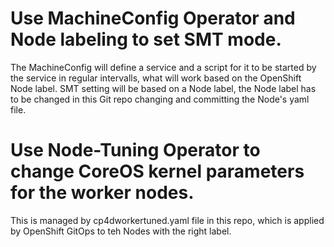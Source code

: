 # Use MachineConfig Operator and Node labeling to set SMT mode.

The MachineConfig will define a service and a script for it to be started by the service in regular intervalls, what will work based on the OpenShift Node label.
SMT setting will be based on a Node label, the Node label has to be changed in this Git repo changing and committing the Node's yaml file.

# Use Node-Tuning Operator to change CoreOS kernel parameters for the worker nodes.

This is managed by cp4dworkertuned.yaml file in this repo, which is applied by OpenShift GitOps to teh Nodes with the right label.
